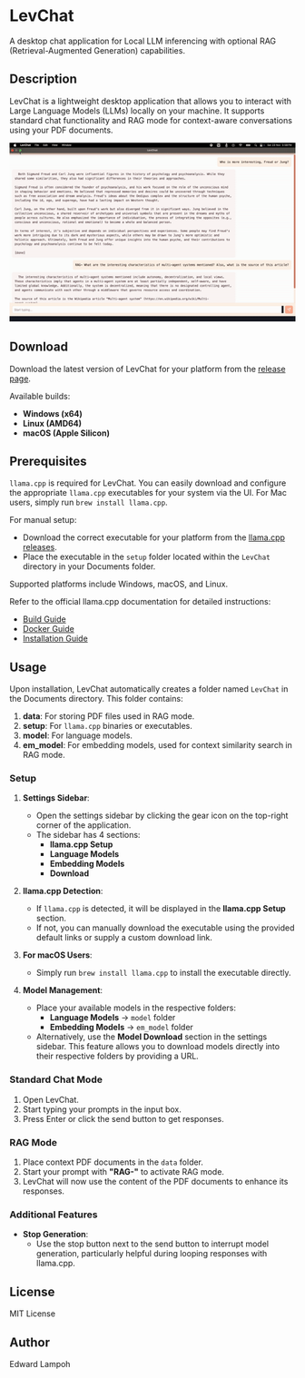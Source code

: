 # LevChat  

A desktop chat application for Local LLM inferencing with optional RAG (Retrieval-Augmented Generation) capabilities.  

## Description  

LevChat is a lightweight desktop application that allows you to interact with Large Language Models (LLMs) locally on your machine. It supports standard chat functionality and RAG mode for context-aware conversations using your PDF documents.  

![LevChat Demo](./levChat.gif)  

## Download  

Download the latest version of LevChat for your platform from the [release page](https://github.com/edielam/lev-chat/releases/tag/v0.0.2).  

Available builds:  
- **Windows (x64)**  
- **Linux (AMD64)**  
- **macOS (Apple Silicon)**  

## Prerequisites  

`llama.cpp` is required for LevChat. You can easily download and configure the appropriate `llama.cpp` executables for your system via the UI. For Mac users, simply run `brew install llama.cpp`. 

For manual setup:  
- Download the correct executable for your platform from the [llama.cpp releases](https://github.com/ggerganov/llama.cpp/releases).  
- Place the executable in the `setup` folder located within the `LevChat` directory in your Documents folder.  

Supported platforms include Windows, macOS, and Linux.  

Refer to the official llama.cpp documentation for detailed instructions:  
- [Build Guide](https://github.com/ggerganov/llama.cpp/blob/master/docs/build.md)  
- [Docker Guide](https://github.com/ggerganov/llama.cpp/blob/master/docs/docker.md)  
- [Installation Guide](https://github.com/ggerganov/llama.cpp/blob/master/docs/install.md)  

## Usage  

Upon installation, LevChat automatically creates a folder named `LevChat` in the Documents directory. This folder contains:  
1. **data**: For storing PDF files used in RAG mode.  
2. **setup**: For `llama.cpp` binaries or executables.  
3. **model**: For language models.  
4. **em_model**: For embedding models, used for context similarity search in RAG mode.  

### Setup  

1. **Settings Sidebar**:  
   - Open the settings sidebar by clicking the gear icon on the top-right corner of the application.  
   - The sidebar has 4 sections:  
     - **llama.cpp Setup**  
     - **Language Models**  
     - **Embedding Models**  
     - **Download**  

2. **llama.cpp Detection**:  
   - If `llama.cpp` is detected, it will be displayed in the **llama.cpp Setup** section.  
   - If not, you can manually download the executable using the provided default links or supply a custom download link.  

3. **For macOS Users**:  
   - Simply run `brew install llama.cpp` to install the executable directly.  

4. **Model Management**:  
   - Place your available models in the respective folders:  
     - **Language Models** → `model` folder  
     - **Embedding Models** → `em_model` folder  
   - Alternatively, use the **Model Download** section in the settings sidebar. This feature allows you to download models directly into their respective folders by providing a URL.  

### Standard Chat Mode  

1. Open LevChat.  
2. Start typing your prompts in the input box.  
3. Press Enter or click the send button to get responses.  

### RAG Mode  

1. Place context PDF documents in the `data` folder.  
2. Start your prompt with **"RAG-"** to activate RAG mode.  
3. LevChat will now use the content of the PDF documents to enhance its responses.  

### Additional Features  

- **Stop Generation**:  
  - Use the stop button next to the send button to interrupt model generation, particularly helpful during looping responses with llama.cpp.  

## License  

MIT License  

## Author  

Edward Lampoh  
